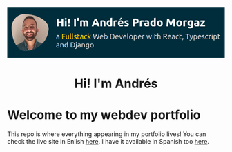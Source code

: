<img src="/assets/readmeBanner.png" />

<h1 align="center">Hi! I'm Andrés</h1>

# Welcome to my webdev portfolio
This repo is where everything appearing in my portfolio lives! You can check the live site in Enlish <a href="https://andrespradomorgaz.com/en/">here</a>. I have it available in Spanish too <a href="https://andrespradomorgaz.com/en/">here</a>.